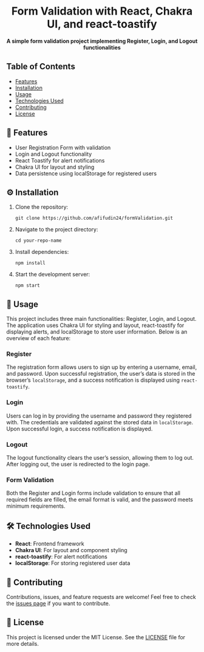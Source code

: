 <h1 align="center">Form Validation with React, Chakra UI, and react-toastify</h1>

<p align="center">
  <strong>A simple form validation project implementing Register, Login, and Logout functionalities</strong>
</p>

## Table of Contents
<ul>
  <li><a href="#features">Features</a></li>
  <li><a href="#installation">Installation</a></li>
  <li><a href="#usage">Usage</a></li>
  <li><a href="#technologies-used">Technologies Used</a></li>
  <li><a href="#contributing">Contributing</a></li>
  <li><a href="#license">License</a></li>
</ul>

<h2 id="features">🚀 Features</h2>
<ul>
  <li>User Registration Form with validation</li>
  <li>Login and Logout functionality</li>
  <li>React Toastify for alert notifications</li>
  <li>Chakra UI for layout and styling</li>
  <li>Data persistence using localStorage for registered users</li>
</ul>

<h2 id="installation">⚙️ Installation</h2>

<ol>
  <li>Clone the repository:</li>

<pre>
<code>git clone https://github.com/afifudin24/formValidation.git</code>
</pre>

  <li>Navigate to the project directory:</li>

<pre>
<code>cd your-repo-name</code>
</pre>

  <li>Install dependencies:</li>

<pre>
<code>npm install</code>
</pre>

  <li>Start the development server:</li>

<pre>
<code>npm start</code>
</pre>

</ol>

<h2 id="usage">📖 Usage</h2>

<p>This project includes three main functionalities: Register, Login, and Logout. The application uses Chakra UI for styling and layout, react-toastify for displaying alerts, and localStorage to store user information. Below is an overview of each feature:</p>

<h3>Register</h3>
<p>
  The registration form allows users to sign up by entering a username, email, and password. Upon successful registration, the user’s data is stored in the browser’s <code>localStorage</code>, and a success notification is displayed using <code>react-toastify</code>.
</p>

<h3>Login</h3>
<p>
  Users can log in by providing the username and password they registered with. The credentials are validated against the stored data in <code>localStorage</code>. Upon successful login, a success notification is displayed.
</p>

<h3>Logout</h3>
<p>
  The logout functionality clears the user’s session, allowing them to log out. After logging out, the user is redirected to the login page.
</p>

<h3>Form Validation</h3>
<p>
  Both the Register and Login forms include validation to ensure that all required fields are filled, the email format is valid, and the password meets minimum requirements.
</p>

<h2 id="technologies-used">🛠️ Technologies Used</h2>
<ul>
  <li><strong>React</strong>: Frontend framework</li>
  <li><strong>Chakra UI</strong>: For layout and component styling</li>
  <li><strong>react-toastify</strong>: For alert notifications</li>
  <li><strong>localStorage</strong>: For storing registered user data</li>
</ul>

<h2 id="contributing">🤝 Contributing</h2>
<p>Contributions, issues, and feature requests are welcome! Feel free to check the <a href="https://github.com/yourusername/your-repo-name/issues">issues page</a> if you want to contribute.</p>

<h2 id="license">📝 License</h2>
<p>This project is licensed under the MIT License. See the <a href="LICENSE">LICENSE</a> file for more details.</p>


